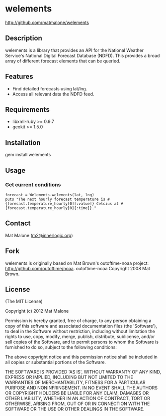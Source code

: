 # welements

http://github.com/matmalone/welements

## Description

welements is a library that provides an API for the National Weather
Service's National Digital Forecast Database (NDFD). This provides a
broad array of different forecast elements that can be queried.

## Features

- Find detailed forecasts using lat/lng.
- Access all relevant data the NDFD feed.

## Requirements

- libxml-ruby >= 0.9.7
- geokit >= 1.5.0

## Installation

  gem install welements

## Usage

### Get current conditions
    forecast = Welements.welements(lat, lng)
    puts "The next hourly forecast temperature is #{forecast.temperature_hourly[0][:value]} Celcius at #{forecast.temperature_hourly[0][:time]}."
  
## Contact

Mat Malone (m2@innerlogic.org)

## Fork
welements is originally based on Mat Brown's outoftime-noaa project:
http://github.com/outoftime/noaa. outoftime-noaa Copyright 2008 Mat Brown.

## License

(The MIT License)

Copyright (c) 2012 Mat Malone

Permission is hereby granted, free of charge, to any person obtaining
a copy of this software and associated documentation files (the
'Software'), to deal in the Software without restriction, including
without limitation the rights to use, copy, modify, merge, publish,
distribute, sublicense, and/or sell copies of the Software, and to
permit persons to whom the Software is furnished to do so, subject to
the following conditions:

The above copyright notice and this permission notice shall be
included in all copies or substantial portions of the Software.

THE SOFTWARE IS PROVIDED 'AS IS', WITHOUT WARRANTY OF ANY KIND,
EXPRESS OR IMPLIED, INCLUDING BUT NOT LIMITED TO THE WARRANTIES OF
MERCHANTABILITY, FITNESS FOR A PARTICULAR PURPOSE AND NONINFRINGEMENT.
IN NO EVENT SHALL THE AUTHORS OR COPYRIGHT HOLDERS BE LIABLE FOR ANY
CLAIM, DAMAGES OR OTHER LIABILITY, WHETHER IN AN ACTION OF CONTRACT,
TORT OR OTHERWISE, ARISING FROM, OUT OF OR IN CONNECTION WITH THE
SOFTWARE OR THE USE OR OTHER DEALINGS IN THE SOFTWARE.

